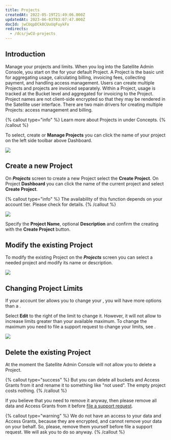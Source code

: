 ```yaml
---
title: Projects
createdAt: 2022-05-19T21:49:06.000Z
updatedAt: 2023-06-03T03:07:47.000Z
docId: jwCUqpDCk8CUuUqFuykFx
redirects:
  - /dcs/jwCU-projects
---
```


## Introduction

Manage your projects and limits. When you log into the Satellite Admin Console, you start on the [](docId\:k6QwBZM3hnzxkCuQxLOal) for your default Project. A Project is the basic unit for aggregating usage, calculating billing, invoicing fees,  collecting payment, and handling access management. Users can create multiple Projects and projects are invoiced separately. Within a Project, usage is tracked at the Bucket level and aggregated for invoicing to the Project. Project names are not client-side encrypted so that they may be rendered in the Satellite user interface. There are two main drivers for creating multiple Projects: access management and billing.

{% callout type="info"  %} 
Learn more about Projects in [](docId\:M-5oxBinC6J1D-qSNjKYS) under Concepts.
{% /callout %}

To select, create or **Manage Projects** you can click the name of your project on the left side toolbar above Dashboard.

![](https://archbee-image-uploads.s3.amazonaws.com/kv3plx2xmXcUGcVl4Lttj/5jcrdDKiEwLzjuqCYqOPB_projects1.png)

## Create a new Project

On ***Projects*** screen to create a new Project select the **Create Project**. On Project **Dashboard** you can click the name of the current project and select **Create Project**.

{% callout type="info"  %} 
The availability of this function depends on your account tier. Please check [](docId\:Zrbz4XYhIOm99hhRShWHg) for details.
{% /callout %}

![](https://archbee-image-uploads.s3.amazonaws.com/kv3plx2xmXcUGcVl4Lttj/_75DWodmOKqwaDRytJXvN_projects2.png)

Specify the **Project Name**, optional **Description** and confirm the creating with the **Create Project** button.

## Modify the existing Project

To modify the existing Project on the ***Projects*** screen you can select a needed project and modify its name or description.

![](https://archbee-image-uploads.s3.amazonaws.com/kv3plx2xmXcUGcVl4Lttj/5GPeq8Gd2lQ6eE28f3f8X_projects3.png)

## Changing Project Limits

If your account tier allows you to change your [](docId\:Zrbz4XYhIOm99hhRShWHg), you will have more options than a [](docId:3QsPeVcuS4Buq5WWgFnRu).

Select **Edit** to the right of the limit to change it. However, it will not allow to increase limits greater than your available maximum. To change the maximum you need to file a support request to change your limits, see [](docId\:A4kUGYhfgGbVhlQ2ZHXVS).

![](https://archbee-image-uploads.s3.amazonaws.com/kv3plx2xmXcUGcVl4Lttj/Uw86kTuJHbXNQCOZ1lGba_projects5.png)

## Delete the existing Project

At the moment the Satellite Admin Console will not allow you to delete a Project.&#x20;

{% callout type="success"  %} 
But you can delete all buckets and Access Grants from it and rename it to something like "not used". The empty project costs nothing.
{% /callout %}

If you believe that you need to remove it anyway, then please remove all data and Access Grants from it before [file a support request](https://supportdcs.storj.io/hc/en-us).

{% callout type="warning"  %} 
We do not have an access to your data and Access Grants, because they are encrypted, and cannot remove your data on your behalf. So, please, remove them yourself before file a support request. We will ask you to do so anyway.
{% /callout %}

